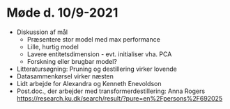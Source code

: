 # Møde d. 10/9-2021

- Diskussion af mål
    - Præsentere stor model med max performance
    - Lille, hurtig model
    - Lavere entitetsdimension - evt. initialiser vha. PCA
    - Forskning eller brugbar model?
- Litteratursøgning: Pruning og destillering virker lovende
- Datasammenkørsel virker næsten
- Lidt arbejde for Alexandra og Kenneth Enevoldson
- Post.doc., der arbejder med transformerdestillering: Anna Rogers https://research.ku.dk/search/result/?pure=en%2Fpersons%2F692025
